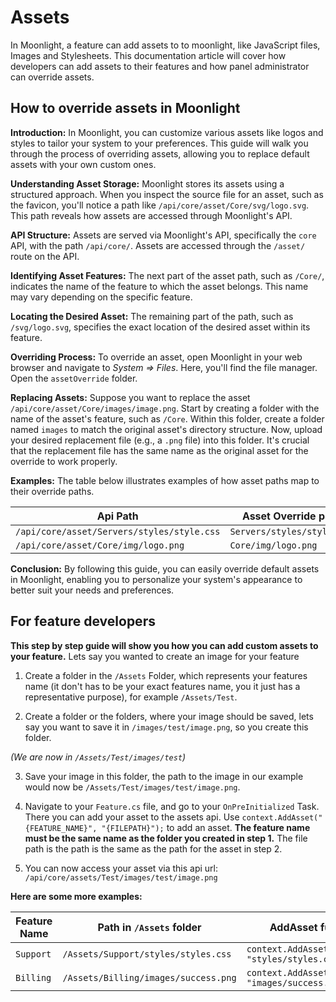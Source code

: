 # Assets

In Moonlight, a feature can add assets to to moonlight, like JavaScript files, Images and Stylesheets. This documentation article will cover how developers can add assets to their features and how panel administrator can override assets.

## How to override assets in Moonlight

**Introduction:**
In Moonlight, you can customize various assets like logos and styles to tailor your system to your preferences. This guide will walk you through the process of overriding assets, allowing you to replace default assets with your own custom ones.

**Understanding Asset Storage:**
Moonlight stores its assets using a structured approach. When you inspect the source file for an asset, such as the favicon, you'll notice a path like `/api/core/asset/Core/svg/logo.svg`. This path reveals how assets are accessed through Moonlight's API.

**API Structure:**
Assets are served via Moonlight's API, specifically the `core` API, with the path `/api/core/`. Assets are accessed through the `/asset/` route on the API.

**Identifying Asset Features:**
The next part of the asset path, such as `/Core/`, indicates the name of the feature to which the asset belongs. This name may vary depending on the specific feature.

**Locating the Desired Asset:**
The remaining part of the path, such as `/svg/logo.svg`, specifies the exact location of the desired asset within its feature.

**Overriding Process:**
To override an asset, open Moonlight in your web browser and navigate to _System => Files_. Here, you'll find the file manager. Open the `assetOverride` folder.

**Replacing Assets:**
Suppose you want to replace the asset `/api/core/asset/Core/images/image.png`. Start by creating a folder with the name of the asset's feature, such as `/Core`. Within this folder, create a folder named `images` to match the original asset's directory structure. Now, upload your desired replacement file (e.g., a `.png` file) into this folder. It's crucial that the replacement file has the same name as the original asset for the override to work properly.

**Examples:**
The table below illustrates examples of how asset paths map to their override paths.

| Api Path                                   | Asset Override path        |
|--------------------------------------------|----------------------------|
| `/api/core/asset/Servers/styles/style.css` | `Servers/styles/style.css` |
| `/api/core/asset/Core/img/logo.png`        | `Core/img/logo.png`        |

**Conclusion:**
By following this guide, you can easily override default assets in Moonlight, enabling you to personalize your system's appearance to better suit your needs and preferences.

## For feature developers

**This step by step guide will show you how you can add custom assets to your feature.**
Lets say you wanted to create an image for your feature

1. Create a folder in the `/Assets` Folder, which represents your features name (it don't has to be your exact features name, you it just has a representative purpose), for example `/Assets/Test`.

2. Create a folder or the folders, where your image should be saved, lets say you want to save it in `/images/test/image.png`, so you create this folder.

_(We are now in `/Assets/Test/images/test`)_

3. Save your image in this folder, the path to the image in our example would now be `/Assets/Test/images/test/image.png`.

4. Navigate to your `Feature.cs` file, and go to your `OnPreInitialized` Task. There you can add your asset to the assets api. Use `context.AddAsset("{FEATURE_NAME}", "{FILEPATH}");` to add an asset. **The feature name must be the same name as the folder you created in step 1.** The file path is the path is the same as the path for the asset in step 2.

5. You can now access your asset via this api url: `/api/core/assets/Test/images/test/image.png`

**Here are some more examples:**

| Feature Name | Path in `/Assets` folder             | AddAsset function                                    | Api url for your asset                        |
|--------------|--------------------------------------|------------------------------------------------------|-----------------------------------------------|
| `Support`    | `/Assets/Support/styles/styles.css`  | `context.AddAsset("Support", "styles/styles.css");`  | `/api/core/assets/Support/styles/styles.css`  |
| `Billing`    | `/Assets/Billing/images/success.png` | `context.AddAsset("Billing", "images/success.png");` | `/api/core/assets/Billing/images/success.png` |